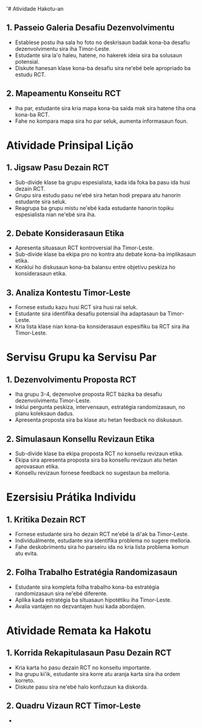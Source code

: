 '# Atividade Hakotu-an

## 1. Passeio Galeria Desafiu Dezenvolvimentu

- Establese postu iha sala ho foto no deskrisaun badak kona-ba desafiu dezenvolvimentu sira iha Timor-Leste.
- Estudante sira la'o haleu, hatene, no hakerek ideia sira ba solusaun potensial.
- Diskute hanesan klase kona-ba desafiu sira ne'ebé bele apropriado ba estudu RCT.

## 2. Mapeamentu Konseitu RCT

- Iha par, estudante sira kria mapa kona-ba saida mak sira hatene tiha ona kona-ba RCT.
- Fahe no kompara mapa sira ho par seluk, aumenta informasaun foun.

# Atividade Prinsipal Lição

## 1. Jigsaw Pasu Dezain RCT

- Sub-divide klase ba grupu espesialista, kada ida foka ba pasu ida husi dezain RCT.
- Grupu sira estudu pasu ne'ebé sira hetan hodi prepara atu hanorin estudante sira seluk.
- Reagrupa ba grupu mistu ne'ebé kada estudante hanorin topiku espesialista nian ne'ebé sira iha.

## 2. Debate Konsiderasaun Etika

- Apresenta situasaun RCT kontroversial iha Timor-Leste.
- Sub-divide klase ba ekipa pro no kontra atu debate kona-ba implikasaun etika.
- Konklui ho diskusaun kona-ba balansu entre objetivu peskiza ho konsiderasaun etika.

## 3. Analiza Kontestu Timor-Leste

- Fornese estudu kazu husi RCT sira husi rai seluk.
- Estudante sira identifika desafiu potensial iha adaptasaun ba Timor-Leste.
- Kria lista klase nian kona-ba konsiderasaun espesifiku ba RCT sira iha Timor-Leste.

# Servisu Grupu ka Servisu Par

## 1. Dezenvolvimentu Proposta RCT

- Iha grupu 3-4, dezenvolve proposta RCT bázika ba desafiu dezenvolvimentu Timor-Leste.
- Inklui pergunta peskiza, intervensaun, estratégia randomizasaun, no planu koleksaun dadus.
- Apresenta proposta sira ba klase atu hetan feedback no diskusaun.

## 2. Simulasaun Konsellu Revizaun Etika

- Sub-divide klase ba ekipa proposta RCT no konsellu revizaun etika.
- Ekipa sira apresenta proposta sira ba konsellu revizaun atu hetan aprovasaun etika.
- Konsellu revizaun fornese feedback no sugestaun ba melloria.

# Ezersisiu Prátika Individu

## 1. Kritika Dezain RCT

- Fornese estudante sira ho dezain RCT ne'ebé la di'ak ba Timor-Leste.
- Individuálmente, estudante sira identifika problema no sugere melloria.
- Fahe deskobrimentu sira ho parseiru ida no kria lista problema komun atu evita.

## 2. Folha Trabalho Estratégia Randomizasaun

- Estudante sira kompleta folha trabalho kona-ba estratégia randomizasaun sira ne'ebé diferente.
- Aplika kada estratégia ba situasaun hipotétiku iha Timor-Leste.
- Avalia vantajen no dezvantajen husi kada abordajen.

# Atividade Remata ka Hakotu

## 1. Korrida Rekapitulasaun Pasu Dezain RCT

- Kria karta ho pasu dezain RCT no konseitu importante.
- Iha grupu ki'ik, estudante sira korre atu aranja karta sira iha ordem korreto.
- Diskute pasu sira ne'ebé halo konfuzaun ka diskorda.

## 2. Quadru Vizaun RCT Timor-Leste

-